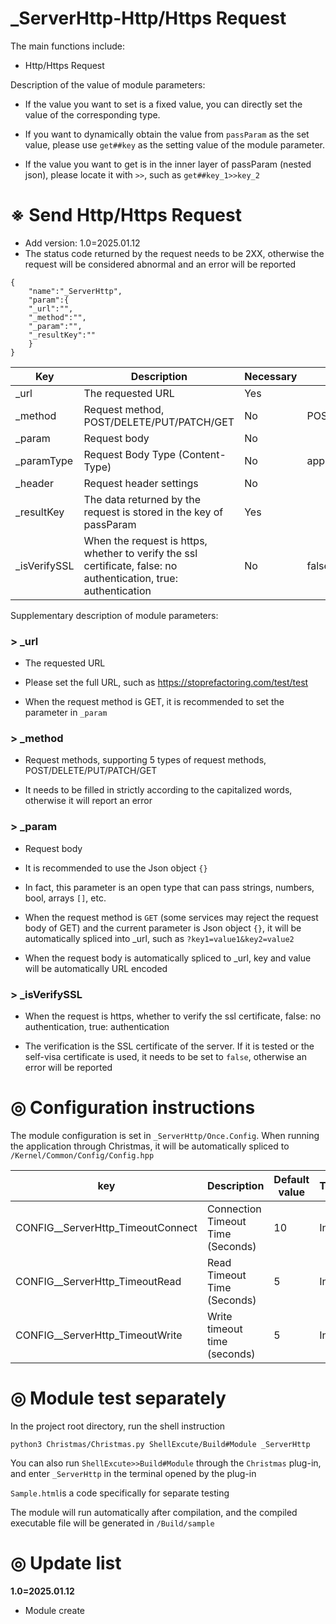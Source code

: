 # _ServerHttp-Http/Https Request

The main functions include:

- Http/Https Request

Description of the value of module parameters:

- If the value you want to set is a fixed value, you can directly set the value of the corresponding type.

- If you want to dynamically obtain the value from `passParam` as the set value, please use `get##key` as the setting value of the module parameter.

- If the value you want to get is in the inner layer of passParam (nested json), please locate it with `>>`, such as `get##key_1>>key_2`

# ※ Send Http/Https Request

- Add version: 1.0=2025.01.12
- The status code returned by the request needs to be 2XX, otherwise the request will be considered abnormal and an error will be reported

```
{
	"name":"_ServerHttp",
	"param":{
    "_url":"",
    "_method":"",
    "_param":"",
    "_resultKey":""
	}
}
```

| Key       | Description                     | Necessary | Default                | Type | Add/Update  |
| --------- | ------------------------ | -------- | --------------------- | ------ | -------------- |
| _url | The requested URL | Yes |         | String | 1.0=2025.01.12 |
| _method | Request method, POST/DELETE/PUT/PATCH/GET | No | POST | String | 1.0=2025.01.12 |
| _param | Request body | No |         | Object | 1.0=2025.01.12 |
| _paramType | Request Body Type (Content-Type) | No | application/json | String | 1.0=2024.03.16 |
| _header | Request header settings | No |         | Object | 1.0=2024.04.27 |
| _resultKey | The data returned by the request is stored in the key of passParam | Yes |  | String | 1.0=2024.04.27 |
| _isVerifySSL | When the request is https, whether to verify the ssl certificate, false: no authentication, true: authentication | No | false | Bool | 1.0=2024.04.27 |

Supplementary description of module parameters:

### > _url

- The requested URL

- Please set the full URL, such as https://stoprefactoring.com/test/test

- When the request method is GET, it is recommended to set the parameter in `_param`

### > _method

- Request methods, supporting 5 types of request methods, POST/DELETE/PUT/PATCH/GET

- It needs to be filled in strictly according to the capitalized words, otherwise it will report an error

### > _param

- Request body

- It is recommended to use the Json object `{}` 

- In fact, this parameter is an open type that can pass strings, numbers, bool, arrays `[]`, etc.

- When the request method is `GET` (some services may reject the request body of GET) and the current parameter is Json object `{}`, it will be automatically spliced into _url, such as `?key1=value1&key2=value2`

- When the request body is automatically spliced to _url, key and value will be automatically URL encoded

### > _isVerifySSL

- When the request is https, whether to verify the ssl certificate, false: no authentication, true: authentication

- The verification is the SSL certificate of the server. If it is tested or the self-visa certificate is used, it needs to be set to `false`, otherwise an error will be reported

# ◎ Configuration instructions

The module configuration is set in `_ServerHttp/Once.Config`. When running the application through Christmas, it will be automatically spliced to `/Kernel/Common/Config/Config.hpp`

| key | Description | Default value | Type | Group/Update version |
| --------------------------------- | ----------------- | ------ | ---- | -------- |
| CONFIG__ServerHttp_TimeoutConnect | Connection Timeout Time (Seconds) | 10 | Int | 1.0=2025.01.12 |
| CONFIG__ServerHttp_TimeoutRead | Read Timeout Time (Seconds) | 5 | Int | 1.0=2025.01.12 |
| CONFIG__ServerHttp_TimeoutWrite | Write timeout time (seconds) | 5 | Int | 1.0=2025.01.12 |

# ◎ Module test separately

In the project root directory, run the shell instruction

```
python3 Christmas/Christmas.py ShellExcute/Build#Module _ServerHttp
```

You can also run `ShellExcute>>Build#Module` through the `Christmas` plug-in, and enter `_ServerHttp` in the terminal opened by the plug-in

`Sample.html`is a code specifically for separate testing

The module will run automatically after compilation, and the compiled executable file will be generated in `/Build/sample`

# ◎ Update list

**1.0=2025.01.12**

- Module create